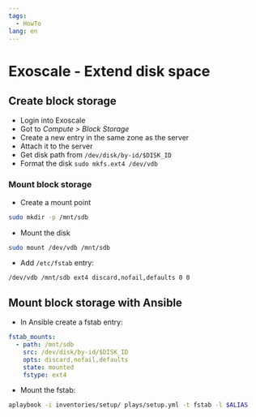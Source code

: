 ```yaml
---
tags:
  - HowTo
lang: en
---
```

# Exoscale - Extend disk space

## Create block storage

* Login into Exoscale
* Got to *Compute > Block Storage*
* Create a new entry in the same zone as the server
* Attach it to the server
* Get disk path from `/dev/disk/by-id/$DISK_ID`
* Format the disk `sudo mkfs.ext4 /dev/vdb`

### Mount block storage

* Create a mount point

```bash
sudo mkdir -p /mnt/sdb
```

* Mount the disk

```bash
sudo mount /dev/vdb /mnt/sdb
```

* Add `/etc/fstab` entry:

```
/dev/vdb /mnt/sdb ext4 discard,nofail,defaults 0 0
```

## Mount block storage with Ansible

* In Ansible create a fstab entry:

```yml
fstab_mounts:
  - path: /mnt/sdb
    src: /dev/disk/by-id/$DISK_ID
    opts: discard,nofail,defaults
    state: mounted
    fstype: ext4
```

* Mount the fstab:

```bash
aplaybook -i inventories/setup/ plays/setup.yml -t fstab -l $ALIAS
```
